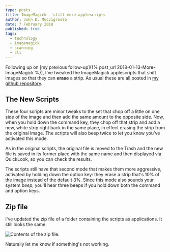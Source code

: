 ```yaml
---
type: posts 
title: ImageMagick - still more applescripts
author: John D. Muccigrosso
date: 7 February 2018
published: true
tags:
  - technology
  - imagemagick
  - scanning
  - cli
---
```


Following up on [my previous follow-up]({% post_url 2018-01-13-More-ImageMagick %}), I've tweaked the ImageMagick applescripts that shift images so that they can **erase** a strip. As usual these are all posted in [my github repository](https://github.com/Jmuccigr/AppleScripts/tree/master/ImageMagick).

## The New Scripts

These four scripts are minor tweaks to the set that chop off a little on one side of the image and then add the same amount to the opposite side. Now, when you hold down the command key, they chop off that strip and add a new, white strip right back in the same place, in effect erasing the strip from the original image. The scripts will also beep twice to let you know you've activated this mode.

As in the original scripts, the original file is moved to the Trash and the new file is saved in its former place with the same name and then displayed via QuickLook, so you can check the results.

The scripts still have that second mode that makes them more aggressive, activated by holding down the option key: they erase a strip that's 10% of the image instead of the default 3%. Since this mode also sounds your system *beep*, you'll hear three beeps if you hold down both the command and option keys.

## Zip file

I've updated the zip file of a folder containing the scripts as applications. It still looks the same.

![Contents of the zip file.](../../../../../images/trim_apps_2.png)

Naturally let me know if something's not working.

